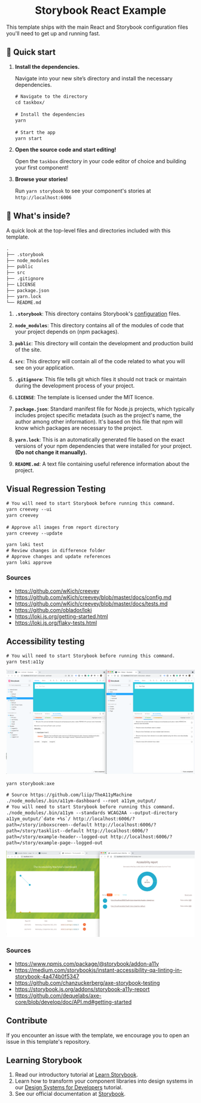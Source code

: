 
<h1 align="center">
  Storybook React Example
</h1>

This template ships with the main React and Storybook configuration files you'll need to get up and running fast.

## 🚅  Quick start

1.  **Install the dependencies.**

    Navigate into your new site’s directory and install the necessary dependencies.

    ```shell
    # Navigate to the directory
    cd taskbox/

    # Install the dependencies
    yarn
    
    # Start the app
    yarn start
    ```

1.  **Open the source code and start editing!**

    Open the `taskbox` directory in your code editor of choice and building your first component!

1.  **Browse your stories!**

    Run `yarn storybook` to see your component's stories at `http://localhost:6006`

## 🔎 What's inside?

A quick look at the top-level files and directories included with this template.

    .
    ├── .storybook
    ├── node_modules
    ├── public
    ├── src
    ├── .gitignore
    ├── LICENSE
    ├── package.json
    ├── yarn.lock
    └── README.md


1.  **`.storybook`**: This directory contains Storybook's [configuration](https://storybook.js.org/docs/react/configure/overview) files.

2.  **`node_modules`**: This directory contains all of the modules of code that your project depends on (npm packages).

3.  **`public`**: This directory will contain the development and production build of the site.

4.  **`src`**: This directory will contain all of the code related to what you will see on your application.

5.  **`.gitignore`**: This file tells git which files it should not track or maintain during the development process of your project.

6. **`LICENSE`**: The template is licensed under the MIT licence.

7. **`package.json`**: Standard manifest file for Node.js projects, which typically includes project specific metadata (such as the project's name, the author among other information). It's based on this file that npm will know which packages are necessary to the project.

8. **`yarn.lock`**: This is an automatically generated file based on the exact versions of your npm dependencies that were installed for your project. **(Do not change it manually).**

9. **`README.md`**: A text file containing useful reference information about the project.

## Visual Regression Testing
```shell
# You will need to start Storybook before running this command.
yarn creevey --ui
yarn creevey

# Approve all images from report directory
yarn creevey --update
```

```shell
yarn loki test
# Review changes in difference folder
# Approve changes and update references
yarn loki approve
```

### Sources
- https://github.com/wKich/creevey
- https://github.com/wKich/creevey/blob/master/docs/config.md
- https://github.com/wKich/creevey/blob/master/docs/tests.md
- https://github.com/oblador/loki
- https://loki.js.org/getting-started.html
- https://loki.js.org/flaky-tests.html

## Accessibility testing
```shell
# You will need to start Storybook before running this command.
yarn test:a11y
```
![axe-storybook-testing](images/a11y-storybook.png)
```shell
yarn storybook:axe
```
```shell
# Source https://github.com/liip/TheA11yMachine
./node_modules/.bin/a11ym-dashboard --root a11ym_output/
# You will need to start Storybook before running this command.
./node_modules/.bin/a11ym --standards WCAG2AA --output-directory a11ym_output/`date +%s`/ http://localhost:6006/?path=/story/inboxscreen--default http://localhost:6006/?path=/story/tasklist--default http://localhost:6006/?path=/story/example-header--logged-out http://localhost:6006/?path=/story/example-page--logged-out
```
![TheA11yMachine](images/a11y-machine.png)

### Sources
- https://www.npmjs.com/package/@storybook/addon-a11y
- https://medium.com/storybookjs/instant-accessibility-qa-linting-in-storybook-4a474b0f5347
- https://github.com/chanzuckerberg/axe-storybook-testing
- https://storybook.js.org/addons/storybook-a11y-report
- https://github.com/dequelabs/axe-core/blob/develop/doc/API.md#getting-started

## Contribute

If you encounter an issue with the template, we encourage you to open an issue in this template's repository.

## Learning Storybook

1. Read our introductory tutorial at [Learn Storybook](https://www.learnstorybook.com/intro-to-storybook/react/en/get-started/).
2. Learn how to transform your component libraries into design systems in our [Design Systems for Developers](https://www.learnstorybook.com/design-systems-for-developers/) tutorial.
2. See our official documentation at [Storybook](https://storybook.js.org/).
